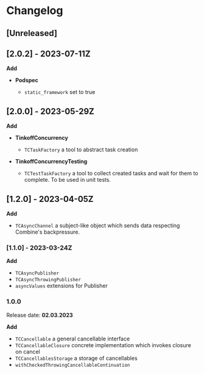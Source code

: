 # Changelog

## [Unreleased]

## [2.0.2] - 2023-07-11Z

**Add**

- **Podspec**

  - `static_framework` set to true

## [2.0.0] - 2023-05-29Z

**Add**

- **TinkoffConcurrency**
  
  - `TCTaskFactory` a tool to abstract task creation

- **TinkoffConcurrencyTesting**
  
  - `TCTestTaskFactory` a tool to collect created tasks and wait for them to complete. To be used in unit tests.

## [1.2.0] - 2023-04-05Z

**Add**

- `TCAsyncChannel` a subject-like object which sends data respecting Combine's backpressure.

### [1.1.0] - 2023-03-24Z

**Add**

- `TCAsyncPublisher`
- `TCAsyncThrowingPublisher`
- `asyncValues` extensions for Publisher

### 1.0.0
Release date: **02.03.2023**

**Add**

- `TCCancellable` a general cancellable interface
- `TCCancellableClosure` concrete implementation which invokes closure on cancel
- `TCCancellablesStorage` a storage of cancellables
- `withCheckedThrowingCancellableContinuation`
